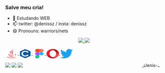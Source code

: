 ### Salve meu cria!

- 🌱 Estudando WEB
- 📫 twitter: @denissz / insta: denissz
- 😄 Pronouns: warriors/nets

<div align="center">
  <a href="https://github.com/odenissz">
  <img height="180em" src="https://github-readme-stats.vercel.app/api?username=odenissz&show_icons=true&theme=tokyonight&include_all_commits=true&count_private=true"/>
  <img height="180em" src="https://github-readme-stats.vercel.app/api/top-langs/?username=odenissz&layout=compact&langs_count=7&theme=tokyonight"/>
</div>
<div style="display: inline_block"><br>
  <img align="center" alt="Denis-Ja" height="30" width="40" src="https://raw.githubusercontent.com/devicons/devicon/master/icons/java/java-plain.svg">
  <img align="center" alt="Denis-C" height="30" width="40" src="https://raw.githubusercontent.com/devicons/devicon/master/icons/c/c-plain.svg">
  <img align="center" alt="Denis-Fi" height="30" width="40" src="https://raw.githubusercontent.com/devicons/devicon/master/icons/figma/figma-original.svg">
  <img align="center" alt="Denis-Op" height="30" width="40" src="https://raw.githubusercontent.com/devicons/devicon/master/icons/opera/opera-original.svg">
  <img align="center" alt="Denis-tt" height="30" width="40" src="https://raw.githubusercontent.com/devicons/devicon/master/icons/twitter/twitter-original.svg">
 
  <img align="right" alt="Denis-Sc" height="150" style="border-radius:50px;" 
       src=https://sportbuzz.uol.com.br/media/_versions/messi-decola-para-paris_widelg.png>
</div>
  
  <div> 
  <a href="https://instagram.com/odenissz" target="_blank"><img src="https://img.shields.io/badge/-Instagram-%23E4405F?style=for-the-badge&logo=instagram&logoColor=white" target="_blank"></a>
 <a href="https://discord.gg/WJ5BRxpN8f" target="_blank"><img src="https://img.shields.io/badge/Discord-7289DA?style=for-the-badge&logo=discord&logoColor=white" target="_blank"></a> 
  <a href = "denisfilho301105@gmail.com"><img src="https://img.shields.io/badge/-Gmail-%23333?style=for-the-badge&logo=gmail&logoColor=white" target="_blank"></a>
  
 
 
</div>
